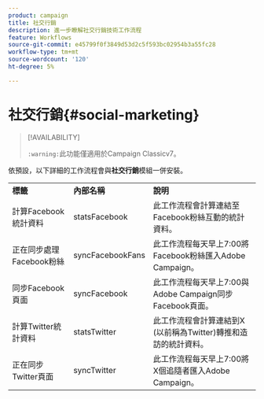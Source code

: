 ```yaml
---
product: campaign
title: 社交行銷
description: 進一步瞭解社交行銷技術工作流程
feature: Workflows
source-git-commit: e45799f0f3849d53d2c5f593bc02954b3a55fc28
workflow-type: tm+mt
source-wordcount: '120'
ht-degree: 5%

---
```



# 社交行銷{#social-marketing}



>[!AVAILABILITY]
>
>`:warning:`此功能僅適用於Campaign Classicv7。

依預設，以下詳細的工作流程會與&#x200B;**社交行銷**&#x200B;模組一併安裝。

<table> 
 <tbody> 
  <tr> 
   <td> <strong>標籤</strong><br /> </td> 
   <td> <strong>內部名稱</strong><br /> </td> 
   <td> <strong>說明</strong><br /> </td> 
  </tr> 
  <tr> 
   <td> <span class="uicontrol">計算Facebook統計資料</span> <br /> </td> 
   <td> <span class="uicontrol">statsFacebook</span> <br /> </td> 
   <td> 此工作流程會計算連結至Facebook粉絲互動的統計資料。<br /> </td> 
  </tr> 
  <tr> 
   <td> <span class="uicontrol">正在同步處理Facebook粉絲</span> <br /> </td> 
   <td> <span class="uicontrol">syncFacebookFans</span> <br /> </td> 
   <td> 此工作流程每天早上7:00將Facebook粉絲匯入Adobe Campaign。<br /> </td> 
  </tr> 
  <tr> 
   <td> <span class="uicontrol">同步Facebook頁面</span> <br /> </td> 
   <td> <span class="uicontrol">syncFacebook</span> <br /> </td> 
   <td> 此工作流程每天早上7:00與Adobe Campaign同步Facebook頁面。<br /> </td> 
  </tr> 
  <tr> 
   <td> <span class="uicontrol">計算Twitter統計資料</span> <br /> </td> 
   <td> <span class="uicontrol">statsTwitter</span> <br /> </td> 
   <td> 此工作流程會計算連結到X (以前稱為Twitter)轉推和造訪的統計資料。<br /> </td> 
  </tr> 
  <tr> 
   <td> <span class="uicontrol">正在同步Twitter頁面</span> <br /> </td> 
   <td> <span class="uicontrol">syncTwitter</span> <br /> </td> 
   <td> 此工作流程每天早上7:00將X個追隨者匯入Adobe Campaign。<br /> </td> 
  </tr> 
 </tbody> 
</table>

